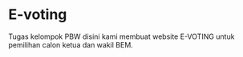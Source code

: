 # E-voting
Tugas kelompok PBW disini kami membuat website E-VOTING untuk pemilihan calon ketua dan wakil BEM.
